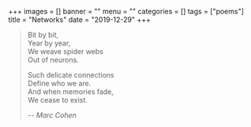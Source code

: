 +++
images = []
banner = ""
menu = ""
categories = []
tags = ["poems"]
title = "Networks"
date = "2019-12-29"
+++

> Bit by bit,  
> Year by year,  
> We weave spider webs  
> Out of neurons.  
>
> Such delicate connections  
> Define who we are.  
> And when memories fade,  
> We cease to exist.  
>  
> -- <cite>Marc Cohen</cite>
